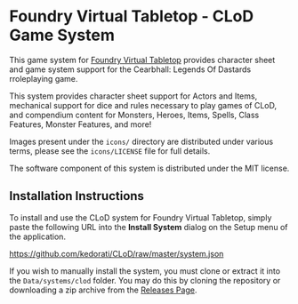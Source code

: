 # Foundry Virtual Tabletop - CLoD Game System

This game system for [Foundry Virtual Tabletop](http://foundryvtt.com) provides character sheet and game system 
support for the Cearbhall: Legends Of Dastards rroleplaying game.

This system provides character sheet support for Actors and Items, mechanical support for dice and rules necessary to
play games of CLoD, and compendium content for Monsters, Heroes, Items, Spells, Class Features, Monster 
Features, and more!

Images present under the `icons/` directory are distributed under various terms, please see the `icons/LICENSE` file for full details.

The software component of this system is distributed under the MIT license.

## Installation Instructions

To install and use the CLoD system for Foundry Virtual Tabletop, simply paste the following URL into the 
**Install System** dialog on the Setup menu of the application.

https://github.com/kedorati/CLoD/raw/master/system.json

If you wish to manually install the system, you must clone or extract it into the ``Data/systems/clod`` folder. You
may do this by cloning the repository or downloading a zip archive from the
[Releases Page](https://github.com/kedorati/CLoD/-/releases).

